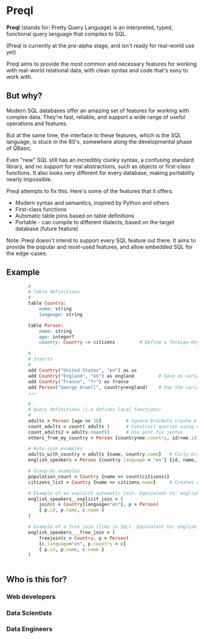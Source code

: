 # Preql

**Preql** (stands for: Pretty Query Language) is an interpreted, typed, functional query language that compiles to SQL.

(Preql is currently at the pre-alpha stage, and isn't ready for real-world use yet)

Preql aims to provide the most common and necessary features for working with real-world relational data, with clean syntax and code that's easy to work with.

## But why?

Modern SQL databases offer an amazing set of features for working with complex data. They're fast, reliable, and support a wide range of useful operations and features.

But at the same time, the interface to these features, which is the SQL language, is stuck in the 80's, somewhere along the developmental phase of QBasic.

Even "new" SQL still has an incredibly clunky syntax, a confusing standard library, and no support for real abstractions, such as objects or first-class functions. It also looks very different for every database, making portability nearly impossible.

Preql attempts to fix this. Here's some of the features that it offers:
- Modern syntax and semantics, inspired by Python and others
- First-class functions
- Automatic table joins based on table definitions
- Portable - can compile to different dialects, based on the target database (future feature)

Note: Preql doesn't intend to support every SQL feature out there. It aims to provide the popular and most-used features, and allow embedded SQL for the edge-cases.

## Example

```ruby
        #
        # Table definitions
        #
        table Country:
            name: string
            language: string

        table Person:
            name: string
            age: integer?
            country: Country -> citizens         # Define a foreign-key with a backref

        #
        # Inserts
        #
        add Country("United States", "en") as us
        add Country("England", "en") as england         # Save as variable
        add Country("France", "fr") as france
        add Person("George Orwell", country=england)    # Use the variable whenever you like
        ...

        #
        # Query definitions (i.e defines local functions)
        #
        adults = Person [age >= 18]         # Square-brackets create a filter
        count_adults = count( adults )      # Construct queries using other queries
        count_adults2 = adults:count()      # Use post-fix syntax
        others_from_my_country = Person [country=me.country, id!=me.id]     # More variable use

        # Auto-join examples
        adults_with_country = adults {name, country.name}   # Curly-braces choose attributes
        english_speakers = Person [country.language = "en"] {id, name, country.name}

        # Group-by examples
        population_count = Country {name => count(citizens)}
        citizens_list = Country {name => citizens.name}     # Creates an array of Person names

        # Example of an explicit automatic join. Equivalent to: english_speakers
        english_speakers__explicit_join = (
            join(c = Country[language="en"], p = Person)
            { p.id, p.name, c.name }
        )

        # Example of a free join (like in SQL). Equivalent to: english_speakers
        english_speakers___free_join = (
            freejoin(c = Country, p = Person)
            [c.language="en", p.country = c]
            { p.id, p.name, c.name }
        )



```


## Who is this for?

### Web developers

### Data Scientists

### Data Engineers